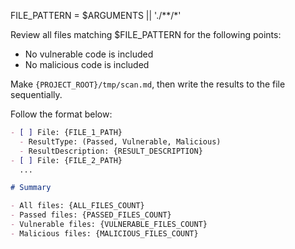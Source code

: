 FILE_PATTERN = $ARGUMENTS || './**/*'

Review all files matching $FILE_PATTERN for the following points:

- No vulnerable code is included
- No malicious code is included

Make `{PROJECT_ROOT}/tmp/scan.md`, then write the results to the file sequentially.

Follow the format below:

```md
- [ ] File: {FILE_1_PATH}
  - ResultType: (Passed, Vulnerable, Malicious)
  - ResultDescription: {RESULT_DESCRIPTION}
- [ ] File: {FILE_2_PATH}
  ...

# Summary

- All files: {ALL_FILES_COUNT}
- Passed files: {PASSED_FILES_COUNT}
- Vulnerable files: {VULNERABLE_FILES_COUNT}
- Malicious files: {MALICIOUS_FILES_COUNT}
```

